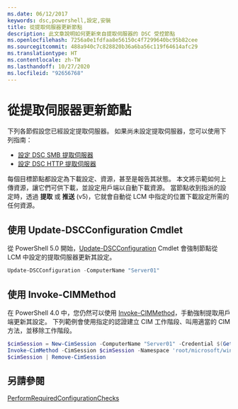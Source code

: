 ```yaml
---
ms.date: 06/12/2017
keywords: dsc,powershell,設定,安裝
title: 從提取伺服器更新節點
description: 此文章說明如何更新來自提取伺服器的 DSC 受控節點
ms.openlocfilehash: 7256a0e1fdfaa8e56150c4f7299640bc95b82cee
ms.sourcegitcommit: 488a940c7c828820b36a6ba56c119f64614afc29
ms.translationtype: HT
ms.contentlocale: zh-TW
ms.lasthandoff: 10/27/2020
ms.locfileid: "92656768"
---
```

# <a name="update-nodes-from-a-pull-server"></a>從提取伺服器更新節點

下列各節假設您已經設定提取伺服器。 如果尚未設定提取伺服器，您可以使用下列指南：

- [設定 DSC SMB 提取伺服器](pullServerSmb.md)
- [設定 DSC HTTP 提取伺服器](pullServer.md)

每個目標節點都設定為下載設定、資源，甚至是報告其狀態。 本文將示範如何上傳資源，讓它們可供下載，並設定用戶端以自動下載資源。 當節點收到指派的設定時，透過 **提取** 或 **推送** (v5)，它就會自動從 LCM 中指定的位置下載設定所需的任何資源。

## <a name="using-the-update-dscconfiguration-cmdlet"></a>使用 Update-DSCConfiguration Cmdlet

從 PowerShell 5.0 開始，[Update-DSCConfiguration](/powershell/module/psdesiredstateconfiguration/update-dscconfiguration) Cmdlet 會強制節點從 LCM 中設定的提取伺服器更新其設定。

```powershell
Update-DSCConfiguration -ComputerName "Server01"
```

## <a name="using-invoke-cimmethod"></a>使用 Invoke-CIMMethod

在 PowerShell 4.0 中，您仍然可以使用 [Invoke-CIMMethod](/powershell/module/cimcmdlets/invoke-cimmethod)，手動強制提取用戶端更新其設定。 下列範例會使用指定的認證建立 CIM 工作階段、叫用適當的 CIM 方法，並移除工作階段。

```powershell
$cimSession = New-CimSession -ComputerName "Server01" -Credential $(Get-Credential)
Invoke-CimMethod -CimSession $cimSession -Namespace 'root/microsoft/windows/desiredstateconfiguration' -Class 'MSFT_DscLocalConfigurationManager' -MethodName 'PerformRequiredConfigurationChecks' -Arguments @{ 'Flags' = [uint32]1 } -Verbose
$cimSession | Remove-CimSession
```

## <a name="see-also"></a>另請參閱

[PerformRequiredConfigurationChecks](../reference/mof-classes/msft-dsclocalconfigurationmanager-performrequiredconfigurationchecks.md)
